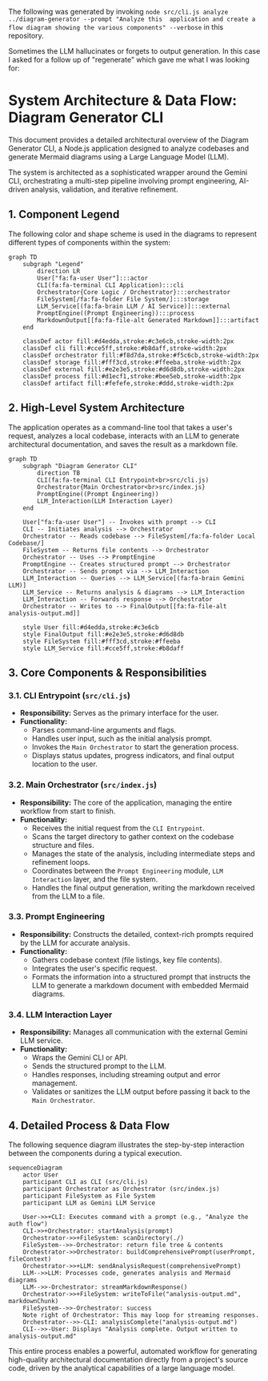 The following was generated by invoking `node src/cli.js analyze ../diagram-generator --prompt "Analyze this  application and create a flow diagram showing the various components" --verbose` in this repository.

Sometimes the LLM hallucinates or forgets to output generation. In this case I asked for a follow up of "regenerate" which gave me what I was looking for:

# System Architecture & Data Flow: Diagram Generator CLI

This document provides a detailed architectural overview of the Diagram Generator CLI, a Node.js application designed to analyze codebases and generate Mermaid diagrams using a Large Language Model (LLM).

The system is architected as a sophisticated wrapper around the Gemini CLI, orchestrating a multi-step pipeline involving prompt engineering, AI-driven analysis, validation, and iterative refinement.

## 1. Component Legend

The following color and shape scheme is used in the diagrams to represent different types of components within the system:

```mermaid
graph TD
    subgraph "Legend"
        direction LR
        User["fa:fa-user User"]:::actor
        CLI(fa:fa-terminal CLI Application):::cli
        Orchestrator{Core Logic / Orchestrator}:::orchestrator
        FileSystem[/fa:fa-folder File System/]:::storage
        LLM_Service[(fa:fa-brain LLM / AI Service)]:::external
        PromptEngine((Prompt Engineering)):::process
        MarkdownOutput[[fa:fa-file-alt Generated Markdown]]:::artifact
    end

    classDef actor fill:#d4edda,stroke:#c3e6cb,stroke-width:2px
    classDef cli fill:#cce5ff,stroke:#b8daff,stroke-width:2px
    classDef orchestrator fill:#f8d7da,stroke:#f5c6cb,stroke-width:2px
    classDef storage fill:#fff3cd,stroke:#ffeeba,stroke-width:2px
    classDef external fill:#e2e3e5,stroke:#d6d8db,stroke-width:2px
    classDef process fill:#d1ecf1,stroke:#bee5eb,stroke-width:2px
    classDef artifact fill:#fefefe,stroke:#ddd,stroke-width:2px
```

## 2. High-Level System Architecture

The application operates as a command-line tool that takes a user's request, analyzes a local codebase, interacts with an LLM to generate architectural documentation, and saves the result as a markdown file.

```mermaid
graph TD
    subgraph "Diagram Generator CLI"
        direction TB
        CLI(fa:fa-terminal CLI Entrypoint<br>src/cli.js)
        Orchestrator{Main Orchestrator<br>src/index.js}
        PromptEngine((Prompt Engineering))
        LLM_Interaction(LLM Interaction Layer)
    end

    User["fa:fa-user User"] -- Invokes with prompt --> CLI
    CLI -- Initiates analysis --> Orchestrator
    Orchestrator -- Reads codebase --> FileSystem[/fa:fa-folder Local Codebase/]
    FileSystem -- Returns file contents --> Orchestrator
    Orchestrator -- Uses --> PromptEngine
    PromptEngine -- Creates structured prompt --> Orchestrator
    Orchestrator -- Sends prompt via --> LLM_Interaction
    LLM_Interaction -- Queries --> LLM_Service[(fa:fa-brain Gemini LLM)]
    LLM_Service -- Returns analysis & diagrams --> LLM_Interaction
    LLM_Interaction -- Forwards response --> Orchestrator
    Orchestrator -- Writes to --> FinalOutput[[fa:fa-file-alt analysis-output.md]]

    style User fill:#d4edda,stroke:#c3e6cb
    style FinalOutput fill:#e2e3e5,stroke:#d6d8db
    style FileSystem fill:#fff3cd,stroke:#ffeeba
    style LLM_Service fill:#cce5ff,stroke:#b8daff
```

## 3. Core Components & Responsibilities

### 3.1. CLI Entrypoint (`src/cli.js`)
- **Responsibility:** Serves as the primary interface for the user.
- **Functionality:**
    - Parses command-line arguments and flags.
    - Handles user input, such as the initial analysis prompt.
    - Invokes the `Main Orchestrator` to start the generation process.
    - Displays status updates, progress indicators, and final output location to the user.

### 3.2. Main Orchestrator (`src/index.js`)
- **Responsibility:** The core of the application, managing the entire workflow from start to finish.
- **Functionality:**
    - Receives the initial request from the `CLI Entrypoint`.
    - Scans the target directory to gather context on the codebase structure and files.
    - Manages the state of the analysis, including intermediate steps and refinement loops.
    - Coordinates between the `Prompt Engineering` module, `LLM Interaction` layer, and the file system.
    - Handles the final output generation, writing the markdown received from the LLM to a file.

### 3.3. Prompt Engineering
- **Responsibility:** Constructs the detailed, context-rich prompts required by the LLM for accurate analysis.
- **Functionality:**
    - Gathers codebase context (file listings, key file contents).
    - Integrates the user's specific request.
    - Formats the information into a structured prompt that instructs the LLM to generate a markdown document with embedded Mermaid diagrams.

### 3.4. LLM Interaction Layer
- **Responsibility:** Manages all communication with the external Gemini LLM service.
- **Functionality:**
    - Wraps the Gemini CLI or API.
    - Sends the structured prompt to the LLM.
    - Handles responses, including streaming output and error management.
    - Validates or sanitizes the LLM output before passing it back to the `Main Orchestrator`.

## 4. Detailed Process & Data Flow

The following sequence diagram illustrates the step-by-step interaction between the components during a typical execution.

```mermaid
sequenceDiagram
    actor User
    participant CLI as CLI (src/cli.js)
    participant Orchestrator as Orchestrator (src/index.js)
    participant FileSystem as File System
    participant LLM as Gemini LLM Service

    User->>+CLI: Executes command with a prompt (e.g., "Analyze the auth flow")
    CLI->>+Orchestrator: startAnalysis(prompt)
    Orchestrator->>+FileSystem: scanDirectory(./)
    FileSystem-->>-Orchestrator: return file tree & contents
    Orchestrator->>Orchestrator: buildComprehensivePrompt(userPrompt, fileContext)
    Orchestrator->>+LLM: sendAnalysisRequest(comprehensivePrompt)
    LLM-->>LLM: Processes code, generates analysis and Mermaid diagrams
    LLM-->>-Orchestrator: streamMarkdownResponse()
    Orchestrator->>+FileSystem: writeToFile("analysis-output.md", markdownChunk)
    FileSystem-->>-Orchestrator: success
    Note right of Orchestrator: This may loop for streaming responses.
    Orchestrator-->>-CLI: analysisComplete("analysis-output.md")
    CLI-->>-User: Displays "Analysis complete. Output written to analysis-output.md"
```

This entire process enables a powerful, automated workflow for generating high-quality architectural documentation directly from a project's source code, driven by the analytical capabilities of a large language model.
